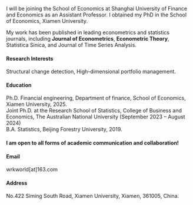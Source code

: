 

I will be joining the School of Economics at Shanghai University of Finance and Economics as an Assistant Professor. I obtained my PhD in the School of Economics, Xiamen University.

My work has been published in leading econometrics and statistics journals, including <strong>Journal of Econometrics</strong>, <strong>Econometric Theory</strong>, Statistica Sinica, and Journal of Time Series Analysis.

#### Research Interests
Structural change detection, High-dimensional portfolio management.

#### Education
Ph.D. Financial engineering, Department of finance, School of Economics, Xiamen University, 2025.\
Joint Ph.D. at the Research School of Statistics, College of Business and Economics, The Australian National University (September 2023 – August 2024)\
B.A. Statistics, Beijing Forestry University, 2019.


#### I am open to all forms of academic communication and collaboration!

#### Email
wrkworld[at]163.com

#### Address
No.422 Siming South Road, Xiamen University, Xiamen, 361005,  China.

